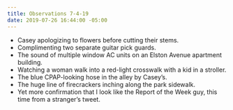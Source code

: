 ```yaml
---
title: Observations 7-4-19
date: 2019-07-26 16:44:00 -05:00
---
```


- Casey apologizing to flowers before cutting their stems.
- Complimenting two separate guitar pick guards.
- The sound of multiple window AC units on an Elston Avenue apartment building.
- Watching a woman walk into a red-light crosswalk with a kid in a stroller.
- The blue CPAP-looking hose in the alley by Casey’s.
- The huge line of firecrackers inching along the park sidewalk.
- Yet more confirmation that I look like the Report of the Week guy, this time from a stranger’s tweet.
